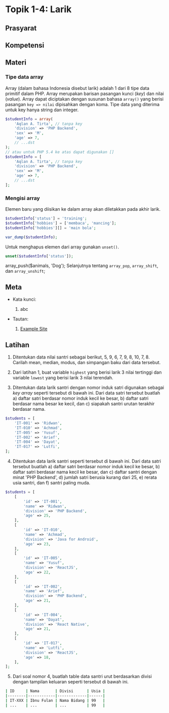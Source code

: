 # Topik 1-4: Larik

## Prasyarat

## Kompetensi

## Materi

### Tipe data array

Array (dalam bahasa Indonesia disebut larik) adalah 1 dari 8 tipe data primitif dalam PHP. Array merupakan barisan pasangan kunci (_key_) dan nilai (_value_). Array dapat diciptakan dengan susunan bahasa `array()` yang berisi pasangan `key => nilai` dipisahkan dengan koma. Tipe data yang diterima untuk key hanya string dan integer.
```php
$studentInfo = array(
    'Aqlan A. Tirta', // tanpa key
    'division' => 'PHP Backend',
    'sex' => 'M',
    'age' => 7,
    // ...dst
);
// atau untuk PHP 5.4 ke atas dapat digunakan []
$studentInfo = [
    'Aqlan A. Tirta', // tanpa key
    'division' => 'PHP Backend',
    'sex' => 'M',
    'age' => 7,
    // ...dst
];
```

### Mengisi array

Elemen baru yang diisikan ke dalam array akan diletakkan pada akhir larik.
```php
$studentInfo['status'] = 'training';
$studentInfo['hobbies'] = ['membaca', 'mancing']; 
$studentInfo['hobbies'][] = 'main bola';

var_dump($studentInfo);
```

Untuk menghapus elemen dari array gunakan `unset()`.
```php
unset($studentInfo['status']);
```

array_push($animals, 'Dog');
Selanjutnya tentang `array_pop`, `array_shift`, dan `array_unshift`;

## Meta
- Kata kunci:
  1. abc

- Tautan:
  1. [Example Site](http://site.example)

## Latihan
1. Ditentukan data nilai santri sebagai berikut, 5, 9, 6, 7, 9, 8, 10, 7, 8. Carilah mean, median, modus, dan simpangan baku dari data tersebut.

2. Dari latihan 1, buat variable `highest` yang berisi larik 3 nilai tertinggi dan variable `lowest` yang berisi larik 3 nilai terendah.

3. Ditentukan data larik santri dengan nomor induk satri digunakan sebagai _key array_ seperti tersebut di bawah ini. Dari data satri tersebut buatlah a) daftar satri berdasar nomor induk kecil ke besar, b) daftar satri berdasar nama besar ke kecil, dan c) siapakah santri urutan terakhir berdasar nama.
```php
$students = [
    'IT-001' => 'Ridwan',
    'IT-010' => 'Achmad',
    'IT-005' => 'Yusuf',
    'IT-002' => 'Arief',
    'IT-004' => 'Dayat',
    'IT-017' => 'Lutfi',
];
```

4. Ditentukan data larik santri seperti tersebut di bawah ini. Dari data satri tersebut buatlah a) daftar satri berdasar nomor induk kecil ke besar, b) daftar satri berdasar nama kecil ke besar, dan c) daftar santri dengan minat 'PHP Backend', d) jumlah satri berusia kurang dari 25, e) rerata usia santri, dan f) santri paling muda.
```php
$students = [
    [
        'id' => 'IT-001',
        'name' => 'Ridwan',
        'division' => 'PHP Backend',
        'age' => 25,
    ],
    [
        'id' => 'IT-010',
        'name' => 'Achmad',
        'division' => 'Java for Android',
        'age' => 23,
    ],
    [
        'id' => 'IT-005',
        'name' => 'Yusuf',
        'division' => 'ReactJS',
        'age' => 22,
    ],
    [
        'id' => 'IT-002',
        'name' => 'Arief',
        'division' => 'PHP Backend',
        'age' => 21,
    ],
    [
        'id' => 'IT-004',
        'name' => 'Dayat',
        'division' => 'React Native',
        'age' => 21,
    ],
    [
        'id' => 'IT-017',
        'name' => 'Lutfi',
        'division' => 'ReactJS',
        'age' => 18,
    ],
];
```

5. Dari soal nomor 4, buatlah table data santri urut berdasarkan divisi dengan tampilan keluaran seperti tersebut di bawah ini.
```bash
| ID     | Nama       | Divisi      | Usia |
|--------|------------|-------------|------|
| IT-XXX | Ibnu Fulan | Nama Bidang | 99   |
| ...    | ...        | ...         | 99   |
```
